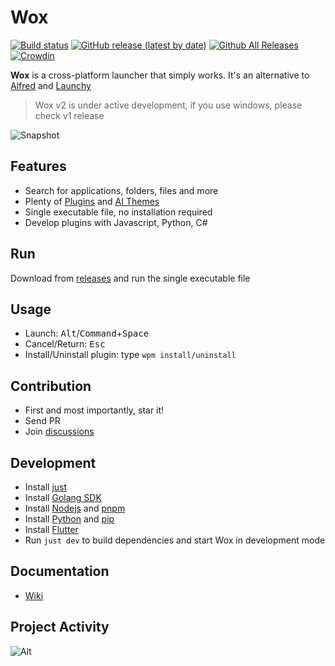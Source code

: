 Wox
===

[![Build status](https://github.com/Wox-launcher/Wox/actions/workflows/build.yml/badge.svg?branch=v2)](https://github.com/Wox-launcher/Wox/actions)
[![GitHub release (latest by date)](https://img.shields.io/github/v/release/Wox-launcher/wox?include_prereleases)](https://github.com/Wox-launcher/Wox/releases)
[![Github All Releases](https://img.shields.io/github/downloads/Wox-launcher/Wox/total.svg)](https://github.com/Wox-launcher/Wox/releases)
[![Crowdin](https://badges.crowdin.net/woxlauncher/localized.svg)](https://crowdin.com/project/woxlauncher)

**Wox** is a cross-platform launcher that simply works. It's an alternative to [Alfred](https://www.alfredapp.com/) and [Launchy](http://www.launchy.net/)


> Wox v2 is under active development, if you use windows, please check v1 release

![Snapshot](https://raw.githubusercontent.com/Wox-launcher/Wox/v2/docs/images/wox.png)

Features
--------

- Search for applications, folders, files and more
- Plenty of [Plugins](https://wox-launcher.github.io/Wox/#/plugin_store) and [AI Themes](https://wox-launcher.github.io/Wox/#/ai_theme)
- Single executable file, no installation required
- Develop plugins with Javascript, Python, C#

Run
------------

Download from [releases](https://github.com/Wox-launcher/Wox/releases) and run the single executable file

Usage
-----

- Launch: <kbd>Alt</kbd>/<kbd>Command</kbd>+<kbd>Space</kbd>
- Cancel/Return: <kbd>Esc</kbd>
- Install/Uninstall plugin: type `wpm install/uninstall`

Contribution
------------

- First and most importantly, star it!
- Send PR
- Join [discussions](https://github.com/Wox-launcher/Wox/discussions)

Development
-----------

- Install [just](https://github.com/casey/just)
- Install [Golang SDK](https://go.dev/dl/)
- Install [Nodejs](https://nodejs.org) and [pnpm](https://pnpm.io/)
- Install [Python](https://python.org/downloads) and [pip](https://pip.pypa.io/en/stable/installation/)
- Install [Flutter](https://docs.flutter.dev/get-started/install)
- Run `just dev` to build dependencies and start Wox in development mode

Documentation
-------------

- [Wiki](https://github.com/Wox-launcher/Wox/wiki)

Project Activity
------

![Alt](https://repobeats.axiom.co/api/embed/426a758ebe040d1931da135e5011b6c5c9058041.svg "Repobeats analytics image")
